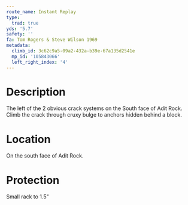 ```yaml
---
route_name: Instant Replay
type:
  trad: true
yds: '5.7'
safety: ''
fa: Tom Rogers & Steve Wilson 1969
metadata:
  climb_id: 3c62c9a5-09a2-432a-b39e-67a135d2541e
  mp_id: '105843066'
  left_right_index: '4'
---
```

# Description
The left of the 2 obvious crack systems on the South face of Adit Rock. Climb the crack through cruxy bulge to anchors hidden behind a block.

# Location
On the south face of Adit Rock.

# Protection
Small rack to 1.5"
